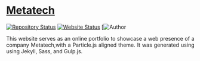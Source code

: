 # <a href="https://people.umass.edu/avsingh" target="_blank">Metatech</a>

[![Repository Status]()]()
[![Website Status](https://img.shields.io/badge/Website%20Status-Online-green)](https://people.umass.edu/avsingh)
[![Author](https://www.linkedin.com/in/nicolas-mantilla/)


 <p align="justify">This website serves as an online portfolio to showcase a web presence of a company Metatech,with a Particle.js aligned theme. It was generated using using Jekyll, Sass, and Gulp.js.</p>


